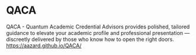 # QACA
QACA - Quantum Academic Credential Advisors provides polished, tailored guidance to elevate your academic profile and professional presentation — discreetly delivered by those who know how to open the right doors.
https://aazard.github.io/QACA/
